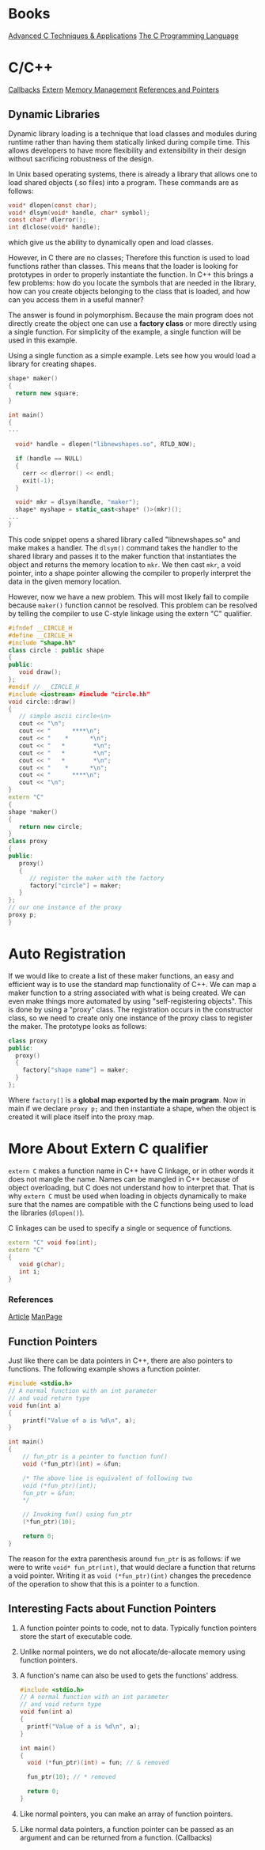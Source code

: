 # Books 
[Advanced C Techniques & Applications](Books/advancedCtechniquesandapplications)
[The C Programming Language](Books/thecprogramminglanguage)

# C/C++
[Callbacks](CC++/callbacks)
[Extern](CC++/extern)
[Memory Management](CC++/memorymanagement)
[References and Pointers](CC++/referencesandpointers)

## Dynamic Libraries
Dynamic library loading is a technique that load classes and modules during runtime rather than having them statically linked during compile time. This allows developers to have more flexibility and extensibility in their design without sacrificing robustness of the design. 

In Unix based operating systems, there is already a library that allows one to load shared objects (.so files) into a program. These commands are as follows: 

``` c
void* dlopen(const char);
void* dlsym(void* handle, char* symbol);
const char* dlerror();
int dlclose(void* handle);
```
which give us the ability to dynamically open and load classes.

However, in C there are no classes; Therefore this function is used to load functions rather than classes. This means that the loader is looking for prototypes in order to properly instantiate the function. In C++ this brings a few problems: how do you locate the symbols that are needed in the library, how can you create objects belonging to the class that is loaded, and how can you access them in a useful manner?

The answer is found in polymorphism. Because the main program does not directly create the object one can use a **factory class** or more directly using a single function. For simplicity of the example, a single function will be used in this example. 

Using a single function as a simple example. Lets see how you would load a library for creating shapes.

``` c++
shape* maker()
{
  return new square;
}

int main()
{
...
  
  void* handle = dlopen("libnewshapes.so", RTLD_NOW);

  if (handle == NULL)
  {
    cerr << dlerror() << endl;
    exit(-1);
  }

  void* mkr = dlsym(handle, "maker");
  shape* myshape = static_cast<shape* ()>(mkr)();
...
}
```

This code snippet opens a shared library called "libnewshapes.so" and make makes a handler. The `dlsym()` command takes the handler to the shared library and passes it to the maker function that instantiates the object and returns the memory location to `mkr`. We then cast `mkr`, a void pointer, into a shape pointer allowing the compiler to properly interpret the data in the given memory location.

However, now we have a new problem. This will most likely fail to compile because `maker()` function cannot be resolved. This problem can be resolved by telling the compiler to use C-style linkage using the extern "C" qualifier.

``` c++
#ifndef __CIRCLE_H
#define __CIRCLE_H
#include "shape.hh"
class circle : public shape
{
public:
   void draw();
};
#endif // __CIRCLE_H
#include <iostream> #include "circle.hh"
void circle::draw()
{
   // simple ascii circle<\n>
   cout << "\n";
   cout << "      ****\n";
   cout << "    *      *\n";
   cout << "   *        *\n";
   cout << "   *        *\n";
   cout << "   *        *\n";
   cout << "    *      *\n";
   cout << "      ****\n";
   cout << "\n";
}
extern "C" 
{
shape *maker()
{
   return new circle;
}
class proxy 
{
public:
   proxy()
   {
      // register the maker with the factory
      factory["circle"] = maker;
   }
};
// our one instance of the proxy
proxy p;
}
```
# Auto Registration
If we would like to create a list of these maker functions, an easy and efficient way is to use the standard map functionality of C++. We can map a maker function to a string associated with what is being created. We can even make things more automated by using "self-registering objects". This is done by using a "proxy" class. The registration occurs in the constructor class, so we need to create only one instance of the proxy class to register the maker. The prototype looks as follows: 

``` c++
class proxy
public: 
  proxy()
  {
    factory["shape name"] = maker; 
  }
};
```

Where `factory[]` is a **global map exported by the main program**. Now in main if we declare `proxy p;` and then instantiate a shape, when the object is created it will place itself into the proxy map.

# More About Extern C qualifier 
`extern C` makes a function name in C++ have C linkage, or in other words it does not mangle the name. Names can be mangled in C++ because of object overloading, but C does not understand how to interpret that. That is why `extern C` must be used when loading in objects dynamically to make sure that the names are compatible with the C functions being used to load the libraries (`dlopen()`). 

C linkages can be used to specify a single or sequence of functions.

``` c++
extern "C" void foo(int);
extern "C"
{
   void g(char);
   int i;
}
```

### References
[Article](https://www.linuxjournal.com/article/3687)
[ManPage](https://linux.die.net/man/3/dlopen)

## Function Pointers
Just like there can be data pointers in C++, there are also pointers to functions. The following example shows a function pointer.

``` c++
#include <stdio.h> 
// A normal function with an int parameter 
// and void return type 
void fun(int a) 
{ 
	printf("Value of a is %d\n", a); 
} 

int main() 
{ 
	// fun_ptr is a pointer to function fun() 
	void (*fun_ptr)(int) = &fun; 

	/* The above line is equivalent of following two 
	void (*fun_ptr)(int); 
	fun_ptr = &fun; 
	*/

	// Invoking fun() using fun_ptr 
	(*fun_ptr)(10); 

	return 0; 
} 
```
The reason for the extra parenthesis around `fun_ptr` is as follows: if we were to write `void* fun_ptr(int)`, that would declare a function that returns a void pointer. Writing it as `void (*fun_ptr)(int)` changes the precedence of the operation to show that this is a pointer to a function.

## Interesting Facts about Function Pointers
1. A function pointer points to code, not to data. Typically function pointers store the start of executable code.
2. Unlike normal pointers, we do not allocate/de-allocate memory using function pointers. 
3. A function's name can also be used to gets the functions' address. 

    ``` c++
    #include <stdio.h>
    // A normal function with an int parameter
    // and void return type
    void fun(int a)
    {
      printf("Value of a is %d\n", a);
    }

    int main()
    {
      void (*fun_ptr)(int) = fun; // & removed

      fun_ptr(10); // * removed

      return 0;
    }
    ```
4. Like normal pointers, you can make an array of function pointers. 
5. Like normal data pointers, a function pointer can be passed as an argument and can be returned from a function. (Callbacks)
